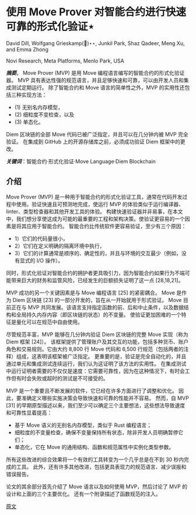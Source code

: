 # 使用 Move Prover 对智能合约进行快速可靠的形式化验证⋆

David Dill, Wolfgang Grieskamp(􏰀)⋆⋆,
Junkil Park, Shaz Qadeer, Meng Xu, and Emma Zhong

Novi Research, Meta Platforms, Menlo Park, USA

***摘要***。 Move Prover (MVP) 是用 Move 编程语言编写的智能合约的形式化验证器。 MVP 具有表达性强的规范语言，并且足够快速和可靠，可以由开发人员和集成测试定期运行。 
除了智能合约和 Move 语言的简单性之外，MVP 的实用性还包括三种实现方法：
- (1) 无别名内存模型，
- (2) 细粒度不变检查，以及 
- (3) 单态化。 

Diem 区块链的全部 Move 代码已被广泛指定，并且可以在几分钟内被 MVP 完全验证。 在集成到 GitHub 上的开源存储库之前，必须成功验证 Diem 框架中的更改。

***关键词***：智能合约·形式化验证·Move Language·Diem Blockchain

## 介绍

Move Prover (MVP) 是一种用于智能合约的形式化验证工具，通常在代码开发过程中使用。验证快速且可预测地完成，使运行 MVP 的体验类似于运行编译器、linter、类型检查器和其他开发工具的体验。
构建快速验证器并非易事，在本文中，我们想分享使这成为可能的最重要的工程和架构决策。使验证更容易的一个因素是将其应用于智能合约。
智能合约比传统软件更容易验证，至少有三个原因：
- 1）它们的代码量很小，
- 2）它们在定义明确的隔离环境中执行，
- 3）它们的计算通常是顺序的、确定性的，并且与环境的交互最少（例如，没有显式的 I/O 操作）。

同时，形式化验证对智能合约的拥护者更具吸引力，因为智能合约如果行为不端可能带来巨大的财务和监管风险，已经发生的巨额损失证明了这一点 [28,18,21]。

MVP 成功的另一个关键因素是与 Move 编程语言 [25] 的紧密耦合。
Move 是作为 Diem 区块链 [23] 的一部分开发的，旨在从一开始就用于形式验证。 
Move 目前正在与 MVP 共同发展。该语言支持指定函数的前、后和中止条件，以及数据结构和全局持久内存内容（即区块链的状态）的不变量。
使验证更加困难的一个特征是量化可以在规范中自由使用。

尽管规范丰富，MVP 能够在几分钟内验证 Diem 区块链的完整 Move 实现（称为 Diem 框架 [24]）。
该框架提供了管理账户及其交互的功能，包括多种货币、账户角色和交易规则。它由大约 8,800 行 Move 代码和 6,500 行规范（包括两者的注释）组成，这表明该框架被广泛指定。
更重要的是，验证是完全自动化的，并且通过单元和集成测试连续运行，我们认为这证明了该方法的实用性。
在集成测试中运行证明者需要的不仅仅是速度：它需要可靠性，因为在这种情况下，有时会工作但有时会失败或超时的测试是不可接受的。

MVP 是一个重要且不断发展的软件，它已经在许多方面进行了调整和优化。
因此，要准确定义哪些实施决策会导致快速和可靠的性能并不容易。
然而，自 MVP [31] 的早期原型描述以来，我们至少可以确定三个主要想法，这些想法导致速度和可靠性显着提高：

- 基于 Move 语义的无别名内存模型，类似于 Rust 编程语言；
- 细粒度的不变量检查，确保不变量保持所有状态，除非开发人员明确暂停它们；
- 单态化，它在 Move 的通用结构、函数和规范属性中实例化类型参数。

所有这些改进的综合效果将一个有效的工具转变为一个几乎总是在不到 30 秒内完成的工具。 此外，还有许多其他改进，包括更具表现力的规范语言、减少误报和错误报告。

论文的其余部分首先介绍了 Move 语言以及如何使用 MVP，然后讨论了 MVP 的设计和上面的三个主要优化。 还有一个附录描述了函数规范的注入。

[原文](https://github.com/coming-chat/Move-white-paper/blob/main/Move-prover.pdf)
